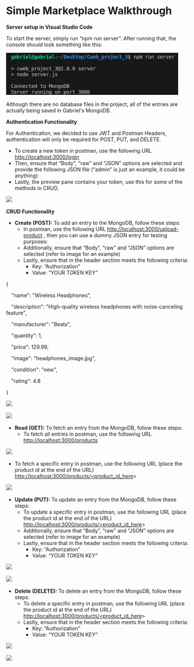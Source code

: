 # **Simple Marketplace Walkthrough**

**Server setup in Visual Studio Code**

To start the server, simply run “npm run server”. After running that, the console should look something like this:

![](images/Aspose.Words.4ff9a4f7-2baf-417e-8205-f9c2c87ae072.001.png)

Although there are no database files in the project, all of the entries are actually being saved in Gabriel's MongoDB.

**Authentication Functionality**

For Authentication, we decided to use JWT and Postman Headers, authentication will only be required for POST, PUT, and DELETE.

- To create a new token in postman, use the following URL <http://localhost:3000/login>
- Then, ensure that “Body”, “raw” and “JSON” options are selected and provide the following JSON file (“admin” is just an example, it could be anything):
- Lastly, the preview pane contains your token, use this for some of the methods in CRUD.

![](images/Aspose.Words.4ff9a4f7-2baf-417e-8205-f9c2c87ae072.002.png)

**CRUD Functionality**

- **Create (POST):** To add an entry to the MongoDB, follow these steps:
  - In postman, use the following URL <http://localhost:3000/upload-product> , then you can use a dummy JSON entry for testing purposes:
  - Additionally, ensure that “Body”, “raw” and “JSON” options are selected (refer to image for an example)
  - Lastly, ensure that in the header section meets the following criteria:
    - Key: “Authorization”
    - Value: “YOUR TOKEN KEY”

{

`  `"name": "Wireless Headphones",

`  `"description": "High-quality wireless headphones with noise-canceling feature",

`  `"manufacturer": "Beats",

`  `"quantity": 1,

`  `"price": 129.99,

`  `"image": "headphones\_image.jpg",

`  `"condition": "new",

`  `"rating": 4.8

}

![](images/Aspose.Words.4ff9a4f7-2baf-417e-8205-f9c2c87ae072.003.png)

![](images/Aspose.Words.4ff9a4f7-2baf-417e-8205-f9c2c87ae072.004.png)



- **Read (GET):** To fetch an entry from the MongoDB, follow these steps:
  - To fetch all entries in postman, use the following URL <http://localhost:3000/products> 

![](images/Aspose.Words.4ff9a4f7-2baf-417e-8205-f9c2c87ae072.005.png)



- To fetch a specific entry in postman, use the following URL (place the product id at the end of the URL) [http://localhost:3000/products/<product_id_here](http://localhost:3000/products/\<product_id_here)> 

![](images/Aspose.Words.4ff9a4f7-2baf-417e-8205-f9c2c87ae072.006.png)



- **Update (PUT):** To update an entry from the MongoDB, follow these steps:
  - To update a specific entry in postman, use the following URL (place the product id at the end of the URL) [http://localhost:3000/products/<product_id_here](http://localhost:3000/products/\<product_id_here)>
  - Additionally, ensure that “Body”, “raw” and “JSON” options are selected (refer to image for an example)
  - Lastly, ensure that in the header section meets the following criteria:
    - Key: “Authorization”
    - Value: “YOUR TOKEN KEY”

![](images/Aspose.Words.4ff9a4f7-2baf-417e-8205-f9c2c87ae072.007.png)

![](images/Aspose.Words.4ff9a4f7-2baf-417e-8205-f9c2c87ae072.008.png)

- **Delete (DELETE):** To delete an entry from the MongoDB, follow these steps:
  - To delete a specific entry in postman, use the following URL (place the product id at the end of the URL) [http://localhost:3000/products/<product_id_here](http://localhost:3000/products/\<product_id_here)>
  - Lastly, ensure that in the header section meets the following criteria:
    - Key: “Authorization”
    - Value: “YOUR TOKEN KEY”

![](images/Aspose.Words.4ff9a4f7-2baf-417e-8205-f9c2c87ae072.009.png)

![](images/Aspose.Words.4ff9a4f7-2baf-417e-8205-f9c2c87ae072.010.png)
